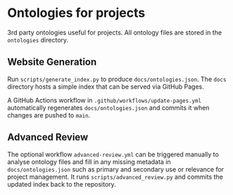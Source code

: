 # Ontologies for projects
3rd party ontologies useful for projects. All ontology files are stored in the
`ontologies` directory.

## Website Generation

Run `scripts/generate_index.py` to produce `docs/ontologies.json`. The `docs` directory hosts a simple index that can be served via GitHub Pages.

A GitHub Actions workflow in `.github/workflows/update-pages.yml` automatically regenerates `docs/ontologies.json` and commits it when changes are pushed to `main`.

## Advanced Review

The optional workflow `advanced-review.yml` can be triggered manually to analyse
ontology files and fill in any missing metadata in `docs/ontologies.json` such
as primary and secondary use or relevance for project management. It runs
`scripts/advanced_review.py` and commits the updated index back to the
repository.
